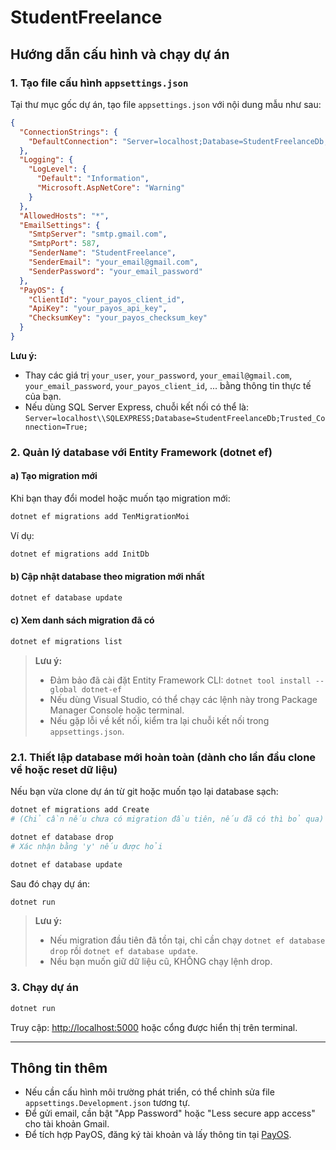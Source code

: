 # StudentFreelance

## Hướng dẫn cấu hình và chạy dự án

### 1. Tạo file cấu hình `appsettings.json`

Tại thư mục gốc dự án, tạo file `appsettings.json` với nội dung mẫu như sau:

```json
{
  "ConnectionStrings": {
    "DefaultConnection": "Server=localhost;Database=StudentFreelanceDb;User Id=your_user;Password=your_password;TrustServerCertificate=True;"
  },
  "Logging": {
    "LogLevel": {
      "Default": "Information",
      "Microsoft.AspNetCore": "Warning"
    }
  },
  "AllowedHosts": "*",
  "EmailSettings": {
    "SmtpServer": "smtp.gmail.com",
    "SmtpPort": 587,
    "SenderName": "StudentFreelance",
    "SenderEmail": "your_email@gmail.com",
    "SenderPassword": "your_email_password"
  },
  "PayOS": {
    "ClientId": "your_payos_client_id",
    "ApiKey": "your_payos_api_key",
    "ChecksumKey": "your_payos_checksum_key"
  }
}
```

**Lưu ý:**
- Thay các giá trị `your_user`, `your_password`, `your_email@gmail.com`, `your_email_password`, `your_payos_client_id`, ... bằng thông tin thực tế của bạn.
- Nếu dùng SQL Server Express, chuỗi kết nối có thể là: `Server=localhost\\SQLEXPRESS;Database=StudentFreelanceDb;Trusted_Connection=True;`

### 2. Quản lý database với Entity Framework (dotnet ef)

#### a) Tạo migration mới

Khi bạn thay đổi model hoặc muốn tạo migration mới:
```sh
dotnet ef migrations add TenMigrationMoi
```
Ví dụ:
```sh
dotnet ef migrations add InitDb
```

#### b) Cập nhật database theo migration mới nhất

```sh
dotnet ef database update
```

#### c) Xem danh sách migration đã có
```sh
dotnet ef migrations list
```

> **Lưu ý:**
> - Đảm bảo đã cài đặt Entity Framework CLI: `dotnet tool install --global dotnet-ef`
> - Nếu dùng Visual Studio, có thể chạy các lệnh này trong Package Manager Console hoặc terminal.
> - Nếu gặp lỗi về kết nối, kiểm tra lại chuỗi kết nối trong `appsettings.json`.

### 2.1. Thiết lập database mới hoàn toàn (dành cho lần đầu clone về hoặc reset dữ liệu)

Nếu bạn vừa clone dự án từ git hoặc muốn tạo lại database sạch:

```sh
dotnet ef migrations add Create
# (Chỉ cần nếu chưa có migration đầu tiên, nếu đã có thì bỏ qua)

dotnet ef database drop
# Xác nhận bằng 'y' nếu được hỏi

dotnet ef database update
```

Sau đó chạy dự án:
```sh
dotnet run
```

> **Lưu ý:**
> - Nếu migration đầu tiên đã tồn tại, chỉ cần chạy `dotnet ef database drop` rồi `dotnet ef database update`.
> - Nếu bạn muốn giữ dữ liệu cũ, KHÔNG chạy lệnh drop.

### 3. Chạy dự án

```sh
dotnet run
```

Truy cập: [http://localhost:5000](http://localhost:5000) hoặc cổng được hiển thị trên terminal.

---

## Thông tin thêm
- Nếu cần cấu hình môi trường phát triển, có thể chỉnh sửa file `appsettings.Development.json` tương tự.
- Để gửi email, cần bật "App Password" hoặc "Less secure app access" cho tài khoản Gmail.
- Để tích hợp PayOS, đăng ký tài khoản và lấy thông tin tại [PayOS](https://payos.vn/). 